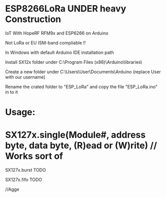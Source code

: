 # ESP8266LoRa UNDER heavy Construction
IoT With HopeRF RFM9x and ESP6266 on Arduino


Not LoRa or EU ISM-band compliable !!

In Windows with default Arduino IDE installation path

Install SX12x folder under C:\Program Files (x86)\Arduino\libraries\

Create a new folder under C:\Users\User\Documents\Arduino (replace User with our username)

Rename the crated folder to "ESP_LoRa" and copy the file "ESP_LoRa.ino" in to it

# Usage:

# SX127x.single(Module#, address byte, data byte, (R)ead or (W)rite) // Works sort of

SX127x.burst TODO

SX127x.fifo TODO

//Agge
